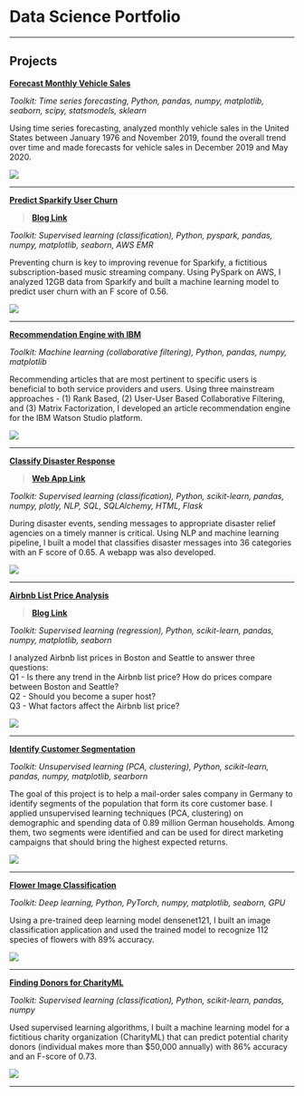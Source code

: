 # Data Science Portfolio

---

## Projects

**[Forecast Monthly Vehicle Sales](https://github.com/ustcdj/Forecast_Monthly_Vehicle_Sales)**

*Toolkit: Time series forecasting, Python, pandas, numpy, matplotlib, seaborn, scipy, statsmodels, sklearn*

Using time series forecasting, analyzed monthly vehicle sales in the United States between January 1976 and November 2019, found the overall trend over time and made
forecasts for vehicle sales in December 2019 and May 2020.

<img src="images/08-title.jpg?raw=true"/>

---
**[Predict Sparkify User Churn](https://github.com/ustcdj/Sparkify_Churn_Analysis)**
> **[Blog Link](https://medium.com/@ustcdj/sparkify-udacity-data-science-capstone-project-b273b4ab1c8d)**

*Toolkit: Supervised learning (classification), Python, pyspark, pandas, numpy, matplotlib, seaborn, AWS EMR*

Preventing churn is key to improving revenue for Sparkify, a fictitious subscription-based music streaming company. Using PySpark on AWS, I analyzed 12GB data from Sparkify and built a machine learning model to predict user churn with an F score of 0.56.

<img src="images/07-title.jpg?raw=true"/>

---
**[Recommendation Engine with IBM](https://github.com/ustcdj/Recommendation_Engine_with_IBM)**  

*Toolkit: Machine learning (collaborative filtering), Python, pandas, numpy, matplotlib*

Recommending articles that are most pertinent to specific users is beneficial to both service providers and users. Using three mainstream approaches - (1) Rank Based, (2) User-User Based Collaborative Filtering, and (3) Matrix Factorization, I developed an article recommendation engine for the IBM Watson Studio platform.

<img src="images/06-title.jpg?raw=true"/>

---
**[Classify Disaster Response](https://github.com/ustcdj/Disaster_Response)**
> **[Web App Link](https://dj-disaster-response-webapp.herokuapp.com/)**

*Toolkit: Supervised learning (classification), Python, scikit-learn, pandas, numpy, plotly, NLP, SQL, SQLAlchemy, HTML, Flask*

During disaster events, sending messages to appropriate disaster relief agencies on a timely manner is critical. Using NLP and machine learning pipeline, I built a model that classifies disaster messages into 36 categories with an F score of 0.65.
A webapp was also developed.

<img src="images/05-title.jpg?raw=true"/>

---
**[Airbnb List Price Analysis](https://github.com/ustcdj/Airbnb_Pricing)**  
> **[Blog Link](https://medium.com/@ustcdj/wanna-make-more-money-on-airbnb-e7549453d5b0)**

*Toolkit: Supervised learning (regression), Python, scikit-learn, pandas, numpy, matplotlib, seaborn*

I analyzed Airbnb list prices in Boston and Seattle to answer three questions:  
Q1 - Is there any trend in the Airbnb list price? How do prices compare between Boston and Seattle?  
Q2 - Should you become a super host?  
Q3 - What factors affect the Airbnb list price?  

<img src="images/04-title.jpg?raw=true"/>

---
**[Identify Customer Segmentation](https://github.com/ustcdj/Identify_Customer_Segmentation)**

*Toolkit: Unsupervised learning (PCA, clustering), Python, scikit-learn, pandas, numpy, matplotlib, searborn*

The goal of this project is to help a mail-order sales company in Germany to identify segments of the population that form its core customer base. I applied unsupervised learning techniques (PCA, clustering) on demographic and spending data of 0.89 million German households. Among them, two segments were identified and can be used for direct marketing campaigns that should bring the highest expected returns.

<img src="images/03-title.jpg?raw=true"/>

---
**[Flower Image Classification](https://github.com/ustcdj/Image_Classification)**

*Toolkit: Deep learning, Python, PyTorch, numpy, matplotlib, seaborn, GPU*

Using a pre-trained deep learning model densenet121, I built an image classification application and used the trained model to recognize 112 species of flowers with 89% accuracy.

<img src="images/02-title.jpg?raw=true"/>

---
**[Finding Donors for CharityML](https://github.com/ustcdj/Finding_Donors)**

*Toolkit: Supervised learning (classification), Python, scikit-learn, pandas, numpy*

Used supervised learning algorithms, I built a machine learning model for a fictitious charity organization (CharityML) that can predict potential charity donors (individual makes more than $50,000 annually) with 86% accuracy and an F-score of 0.73.

<img src="images/01-title.jpg?raw=true"/>


---
